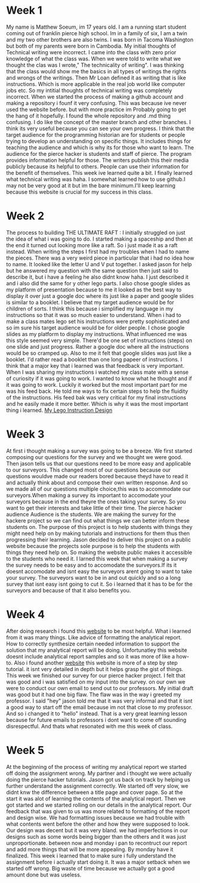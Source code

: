 # Week 1
My name is Matthew Soeum, im 17 years old. I am a running start student coming out of franklin pierce high school. Im in a family of six, I am a twin and my two other brothers are also twins. I was born in Tacoma Washington but both of my parents were born in Cambodia.
My initial thoughts of Technical writing were incorrect. I came into the class with zero prior knowledge of what the class was. When we were told to write what we thought the clas was I wrote," The technicality of writing". I was thinking that the class would show me the basics in all types of writings the rights and wrongs of the writings. Then Mr Loan defined it as writing that is like instructions. Which is more applicable in the real job world like computer jobs etc. So my intitial thoughts of technical writing was completely incorrect.
When we started the process of making a github account and making a repository i founf it very confusing. This was because ive never used the website before. but with more practice im Probably going to get the hang of it hopefully. I found the whole repository and .md thing confusing. I do like the concept of the master branch and other branches. I think its very useful because you can see your own progress.
I think that the target audience for the programming historian are for students or people trying to develop an understanding on specific things. It includes things for teaching the audience and which is why its for those who want to learn. The audience for the pierce hacker is students and staff of pierce. The program provides information helpful for those. The writers publish this their media publicly because its helpful to others. People can use their information for the benefit of themselves. 
This week ive learned quite a bit. I finally learned what technical writing was haha. I somewhat learned how to use github.I may not be very good at it but im the bare minimum.I'll keep learning because this website is crucial for my success in this class.


# Week 2
The process to building THE ULTIMATE RAFT : I initially struggled on just the idea of what i was going to do. I started making a spaceship and then at the end it turned out looking more like a raft. So i just made it as a raft instead. When writing the steps I first had my troubles when I had to name the pieces. There was a very weird piece in particular that i had no idea how to name. It looked like the letter U and V put together. I asked jason for help but he answered my question with the same question then just said to describe it, but i have a feeling he also didnt know haha. I just described it and i also did the same for y other lego parts. I also chose google slides as my platform of presentation because to me it looked as the best way to display it over just a google doc where its just like a paper and google slides is similar to a booklet.
I believe that my target audience would be for children of sorts. I think this because i simplified my language in my instructions so that it was so much easier to understand. When i had to make a class mates lego set his instructions were pretty sophisticated and so im sure his target audience would be for older people.
I chose google slides as my platform to display my instructions. What influenced me was this style seemed very simple. There'd be one set of instructions (steps) on one slide and just progress. Rather a google doc where all the instructions would be so cramped up. Also to me it felt that google slides was just like a booklet. I'd rather read a booklet than one long papeer of instructions.
I think that a major key that i learned was that feedback is very important. When I was sharing my instructions i watched my class mate with a sense of curiosity if it was going to work. I wanted to know what he thought and if it was going to work. Luckily it worked but the most important part for me was his feed back. He told me ways to fix certain steps to help the fluidity of the instructions. His feed bak was very critical for my final instructions and he easily made it more better. Which is why it was the most important thing i learned.
 [My Lego Instruction Design](https://docs.google.com/presentation/d/11VEJQFhLEwrzDc-B-_1YVolafslyk7m79OdTO1VKZWg/edit?usp=sharing)


# Week 3
At first i thought making a survey was going to be a breeze. We first started composing our questions for the survey and we thought we were good. Then jason tells us that our questions need to be more easy and applicable to our surveyors. This changed most of our questions because our questions wouldve made our readers bored because theyd have to read it and actually think about and compose their own written response. And so we made all of our questions multiple choice,this was to accommodate our surveyors.When making a survey its important to accomodate your surveyors because in the end theyre the ones taking your survey. So you want to get their interests and take little of their time.
The pierce hacker audience Audience is the students. We are making the survey for the hackere project so we can find out what things we can better inform these students on. The purpose of this project is to help students with things they might need help on by making tutorials and instructions for them thus then progressing their learning. Jason decided to deliver this project on a public website because the projects sole purpose is to help the students with things they need help on. So making the website public makes it accessible to the students who need it.
I larned this week that when making a survey the survey needs to be easy and to accomodate the surveyors.If its it doesnt accomodate and isnt easy the surveyors arent going to want to take your survey. The surveyors want to be in and out quickly and so a long survey that isnt easy isnt going to cut it. So i learned that it has to be for the surveyors and because of that it also benefits you.

# Week 4
 After doing research i found this [website](https://penandthepad.com/write-analytical-report-5142708.html) to be most helpful. What i learned from it was many things. Like advice of formatting the analytical report. How to correctly synthesize certain needed information to support the solution that my analytical report will be doing. Unfortunatley this website doesnt include analytical report samples and so it was more of like a how-to. Also i found another [website](https://education.onehowto.com/article/how-do-you-write-an-analytical-report-5586.html) this website is more of a step by step tutorial. it isnt very detailed in depth but it helps grasp the gist of things.
 This week we finished our survey for our pierce hacker project. I felt that was good and i was satisfied on my input into the survey. on our own we were to conduct our own email to send out to our professors. My initial draft was good but it had one big flaw. The flaw was in the way i greeted my professor. I said "hey" jason told me that it was very informal and that it isnt a good way to start off the email because im not that close to my professor. And so i changed it to "hello" instead. That is a very great learning lesson because for future emails to professors i dont want to come off sounding disrespectful. And thats what resonated with me this week of class.

# Week 5 
At the beginning of the process of writing my analytical report we started off doing the assignment wrong. My partner and i thought we were actually doing the pierce hacker tutorials. Jason got us back on track by helping us further understand the assignment correctly. We started off very slow, we didnt knw the difference between a title page and cover page. So at the start it was alot of learning the contents of the analytical report. Then we got started and we started rolling on our details in the analytical report.
Our feedback that was given to us was more related to formatting of the report and design wise. We had formatting issues because we had trouble with what contents went before the other and how they were supposed to look. Our design was decent but it was very bland. we had imperfections in our designs such as some words being bigger than the others and it was just unproportionate. 
between now and monday i pan to recontruct our report and add more things that will be more appealing. By monday have it finalized. 
This week i learned that to make sure i fully understand the assignment before i actually start doing it. It was a major setback when we started off wrong. Big waste of time because we actually got a good amount done but was useless. 
